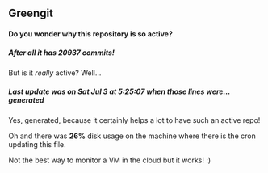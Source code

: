 ## Greengit

#### Do you wonder why this repository is so active?

##### After all it has 20937 commits!

But is it *really* active? Well...

##### Last update was on Sat Jul 3 at 5:25:07 when those lines were... generated

Yes, generated, because it certainly helps a lot to have such an active repo!

Oh and there was **26%** disk usage on the machine
where there is the cron updating this file.

Not the best way to monitor a VM in the cloud but it works! :)
